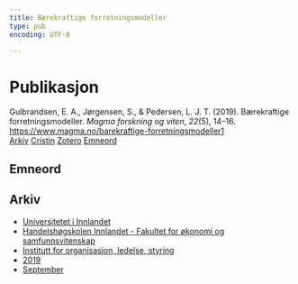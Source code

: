 ```yaml
---
title: Bærekraftige forretningsmodeller
type: pub
encoding: UTF-8

---
```

<h1>Publikasjon</h1>
<article id="csl-bib-container-IPGKHP6Y" class="csl-bib-container">
  <div class="csl-bib-body"> <div class="csl-entry">Gulbrandsen, E. A., Jørgensen, S., &#38; Pedersen, L. J. T. (2019). Bærekraftige forretningsmodeller. <i>Magma forskning og viten</i>, <i>22</i>(5), 14–16. <a href="https://www.magma.no/barekraftige-forretningsmodeller1">https://www.magma.no/barekraftige-forretningsmodeller1</a></div> </div>
  <div class="csl-bib-buttons">
    <a href="#taxonomy-article-IPGKHP6Y" alt="archive" class="csl-bib-button">Arkiv</a>
    <a href="https://app.cristin.no/results/show.jsf?id=1720346" alt="Cristin" class="csl-bib-button">Cristin</a>
    <a href="http://zotero.org/groups/5881554/items/IPGKHP6Y" alt="Zotero" class="csl-bib-button">Zotero</a>
    <a href="#keywords-article-IPGKHP6Y" alt="keywords" class="csl-bib-button">Emneord</a>
  </div>
  <div id="csl-bib-meta-container-IPGKHP6Y"></div>
</article>
<div id="csl-bib-meta-IPGKHP6Y" class="csl-bib-meta">
  <article id="keywords-article-IPGKHP6Y" class="keywords-article">
    <h1>Emneord</h1>
    
  </article>
  <article id="taxonomy-article-IPGKHP6Y" class="taxonomy-article">
    <h1>Arkiv</h1>
    <ul>
      <li><a href="{{< params subfolder >}}nn/archive/?key=3DCRN523">Universitetet i Innlandet</a></li>
      <li><a href="{{< params subfolder >}}nn/archive/?key=DU8Q9LN9">Handelshøgskolen Innlandet - Fakultet for økonomi og samfunnsvitenskap</a></li>
      <li><a href="{{< params subfolder >}}nn/archive/?key=4LUWR3ZM">Institutt for organisasjon, ledelse, styring</a></li>
      <li><a href="{{< params subfolder >}}nn/archive/?key=7GQPC2L9">2019</a></li>
      <li><a href="{{< params subfolder >}}nn/archive/?key=P2ICV5NP">September</a></li>
    </ul>
  </article>
</div>
